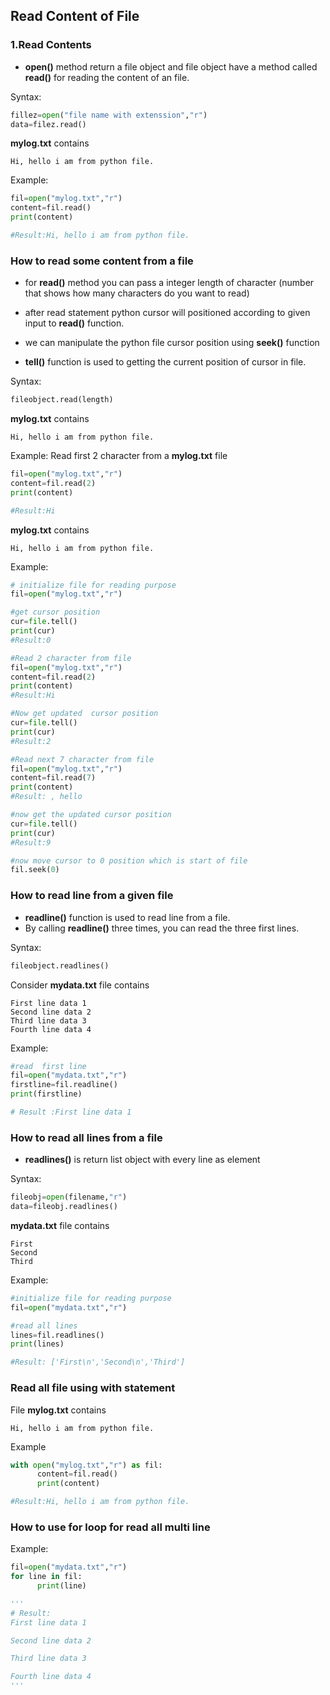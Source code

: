 ## Read Content of File

### 1.Read Contents

- **open()** method return a file object and file object have a method called **read()** for reading the content of an file.

Syntax:
```python
fillez=open("file name with extenssion","r")
data=filez.read()
```


**mylog.txt** contains
```
Hi, hello i am from python file.
```
Example:
```python
fil=open("mylog.txt","r")
content=fil.read()
print(content)

#Result:Hi, hello i am from python file.
```

### How to read some content from a file
- for **read()** method you can pass a integer length of character (number that shows how many characters do you want to read)
- after read statement python cursor will positioned according to given input to **read()** function.

- we can manipulate the python file cursor position using **seek()** function
- **tell()** function is used to getting the current position of cursor in file.

Syntax:
```python
fileobject.read(length)
```

**mylog.txt** contains
```
Hi, hello i am from python file.
```
Example:
Read first 2 character from a **mylog.txt** file
```python
fil=open("mylog.txt","r")
content=fil.read(2)
print(content)

#Result:Hi
```


**mylog.txt** contains
```
Hi, hello i am from python file.
```
Example:
```python
# initialize file for reading purpose
fil=open("mylog.txt","r")

#get cursor position
cur=file.tell()
print(cur)
#Result:0

#Read 2 character from file
fil=open("mylog.txt","r")
content=fil.read(2)
print(content)
#Result:Hi

#Now get updated  cursor position
cur=file.tell()
print(cur)
#Result:2

#Read next 7 character from file
fil=open("mylog.txt","r")
content=fil.read(7)
print(content)
#Result: , hello

#now get the updated cursor position
cur=file.tell()
print(cur)
#Result:9

#now move cursor to 0 position which is start of file
fil.seek(0)
```



### How to read line from a given file
- **readline()** function is used to read line from a file.
- By calling **readline()** three times, you can read the three first lines.

Syntax:
```python
fileobject.readlines()
```

Consider **mydata.txt** file contains
```
First line data 1
Second line data 2
Third line data 3
Fourth line data 4
```
Example:
```python
#read  first line
fil=open("mydata.txt","r")
firstline=fil.readline()
print(firstline)

# Result :First line data 1
```

### How to read all lines from a file
- **readlines()** is return list object with every line as element 

Syntax:
```python
fileobj=open(filename,"r")
data=fileobj.readlines()
```


**mydata.txt** file contains
```
First
Second
Third
```

Example:
```python
#initialize file for reading purpose
fil=open("mydata.txt","r")

#read all lines
lines=fil.readlines()
print(lines)

#Result: ['First\n','Second\n','Third']
```

### Read all file using with statement

File **mylog.txt** contains
```
Hi, hello i am from python file.
```

Example
```python
with open("mylog.txt","r") as fil:
      content=fil.read()
      print(content)

#Result:Hi, hello i am from python file.
```


### How to use for loop for read all multi line

Example:
```python
fil=open("mydata.txt","r")
for line in fil:
      print(line)

'''
# Result:
First line data 1

Second line data 2

Third line data 3

Fourth line data 4
'''
```
